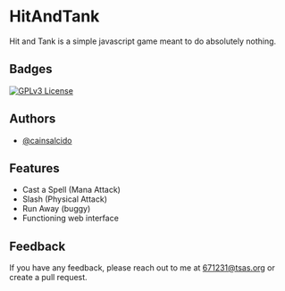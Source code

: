 
# HitAndTank

Hit and Tank is a simple javascript game meant to do absolutely nothing.

## Badges




[![GPLv3 License](https://img.shields.io/badge/License-GPL%20v3-yellow.svg)](https://opensource.org/licenses/)



## Authors

- [@cainsalcido](https://www.github.com/cainsalcido)


## Features

- Cast a Spell (Mana Attack)
- Slash (Physical Attack)
- Run Away (buggy)
- Functioning web interface


## Feedback

If you have any feedback, please reach out to me at 671231@tsas.org
or create a pull request.

